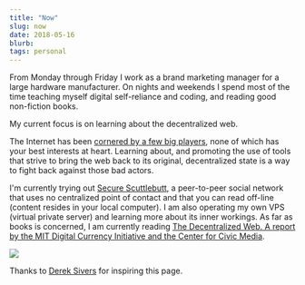 ```yaml
---
title: "Now"
slug: now
date: 2018-05-16
blurb: 
tags: personal
---
```


From Monday through Friday I work as a brand marketing manager for a large hardware manufacturer. On nights and weekends I spend most of the time teaching myself digital self-reliance and coding, and reading good non-fiction books.

My current focus is on learning about the decentralized web. 

The Internet has been [cornered by a few big players](https://www.esquire.com/news-politics/a15895746/bust-big-tech-silicon-valley/?src=nl&mag=esq&list=nl_enl_news&date=020818), none of which has your best interests at heart. Learning about, and promoting the use of tools that strive to bring the web back to its original, decentralized state is a way to fight back against those bad actors.

I'm currently trying out [Secure Scuttlebutt](https://scuttlebutt.nz), a peer-to-peer social network that uses no centralized point of contact and that you can read off-line (content resides in your local computer). I am also operating my own VPS (virtual private server) and learning more about its inner workings. As far as books is concerned, I am currently reading <a href="https://dci.mit.edu/decentralizedweb">The Decentralized Web. A report by the MIT Digital Currency Initiative and the Center for Civic Media</a>.

<img src="/img/now.jpg" class="profile medium">

<div id="lastUpdated"></div>

Thanks to [Derek Sivers](http://sivers.org/nowff) for inspiring this page.

